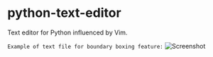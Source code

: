 # python-text-editor
Text editor for Python influenced by Vim.


```Example of text file for boundary boxing feature:```
![Screenshot](https://github.com/LeeWannacott/python-text-editor/blob/master/Python-text-editor.png)
